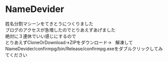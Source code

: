 # NameDevider
姓名分割マシーンをてきとうにつくりました  
ブログのアクセスが急増したのでとりあえずあげました  
絶対に３連休でいい感じにするので  
とりあえずCloneOrDownload→ZIPをダウンロード→  
解凍してNameDevider/confirmpg/bin/Release/confirmpg.exeをダブルクリックしてみてください 
